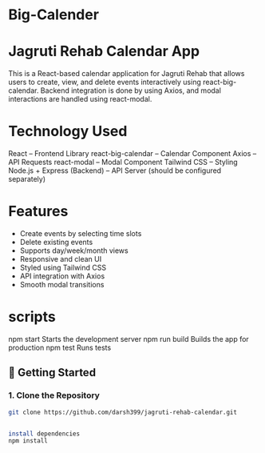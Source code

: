 # Big-Calender

# Jagruti Rehab Calendar App 

This is a React-based calendar application for Jagruti Rehab that allows users to create, view, and delete events interactively using react-big-calendar. Backend integration is done by using Axios, and modal interactions are handled using react-modal.

# Technology Used

React – Frontend Library
react-big-calendar – Calendar Component
Axios – API Requests
react-modal – Modal Component
Tailwind CSS – Styling
Node.js + Express (Backend) – API Server (should be configured separately)


# Features

- Create events by selecting time slots  
- Delete existing events  
- Supports day/week/month views  
- Responsive and clean UI  
- Styled using Tailwind CSS  
- API integration with Axios  
- Smooth modal transitions  

# scripts

npm start	Starts the development server
npm run build	Builds the app for production
npm test	Runs tests


## 🚀 Getting Started

### 1. Clone the Repository

```bash
git clone https://github.com/darsh399/jagruti-rehab-calendar.git


install dependencies
npm install
